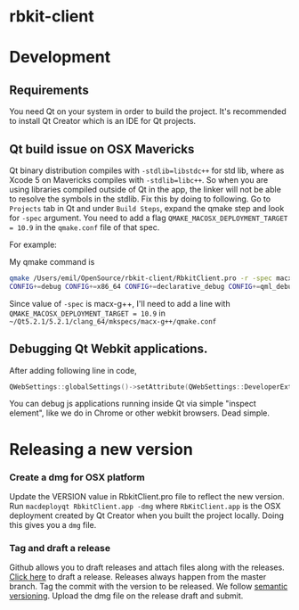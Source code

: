 rbkit-client
============


# Development

## Requirements

You need Qt on your system in order to build the project. It's recommended to
install Qt Creator which is an IDE for Qt projects.

## Qt build issue on OSX Mavericks

Qt binary distribution compiles with `-stdlib=libstdc++` for std lib,
where as Xcode 5 on Mavericks compiles with `-stdlib=libc++`. So when you
are using libraries compiled outside of Qt in the app, the linker will not
be able to resolve the symbols in the stdlib. Fix this by doing to following.
Go to `Projects` tab in Qt and under `Build Steps`, expand the qmake step and
look for `-spec` argument. You need to add a flag `QMAKE_MACOSX_DEPLOYMENT_TARGET = 10.9`
in the `qmake.conf` file of that spec.

For example:

My qmake command is

```bash
qmake /Users/emil/OpenSource/rbkit-client/RbkitClient.pro -r -spec macx-g++
CONFIG+=debug CONFIG+=x86_64 CONFIG+=declarative_debug CONFIG+=qml_debug
```

Since value of `-spec` is macx-g++, I'll need to add a line with
`QMAKE_MACOSX_DEPLOYMENT_TARGET = 10.9` in `~/Qt5.2.1/5.2.1/clang_64/mkspecs/macx-g++/qmake.conf`

## Debugging Qt Webkit applications.

After adding following line in code,

```cpp
QWebSettings::globalSettings()->setAttribute(QWebSettings::DeveloperExtrasEnabled, true);
```

You can debug js applications running inside Qt via simple "inspect element", like we do in Chrome or
other webkit browsers. Dead simple.

# Releasing a new version

### Create a dmg for OSX platform
Update the VERSION value in RbkitClient.pro file to reflect the new version.
Run `macdeployqt RbkitClient.app -dmg` where `RbKitClient.app` is the OSX deployment
created by Qt Creator when you built the project locally. Doing this gives you
a `dmg` file.

### Tag and draft a release
Github allows you to draft releases and attach files along with the releases.
[Click here](https://github.com/code-mancers/rbkit-client/releases/new) to draft
a release. Releases always happen from the master branch. Tag the commit with
the version to be released. We follow [semantic versioning](http://semver.org/).
Upload the dmg file on the release draft and submit.
